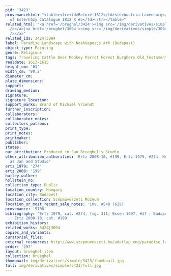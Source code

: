 ```yaml
---
pid: '3423'
provenancehtml: "<table><tr><td>Before 1812</td><td>Austria Laxenburg</td><td>Collection
  of Esterházy Catalogue 1812 X #5</td></tr></table>"
related_html: "<a href='/brughel/3424'><img src='/img/derivatives/simple/3424/thumbnail.jpg'
  /></a>|<a href='/brughel/3094'><img src='/img/derivatives/simple/3094/thumbnail.jpg'
  /></a>"
related_ids: 3424|3094
label: Paradise Landscape with Noah&apos;s Ark (Budapest)
object_type: Painting
genre: Religious
tags: Traveling Cattle Deer Monkey Parrot Forest Burghers Old_Testament Paradise
realdate: 1613-1615
height_cm: '61'
width_cm: '90.2'
diameter_cm:
plate_dimensions:
support:
drawing_medium:
signature:
signature_location:
support_marks: Brand of Michiel Vriendt
further_inscription:
collaborators:
collaborator_notes:
collectors_patrons:
print_type:
print_notes:
printmaker:
publisher:
states:
our_attribution: Produced in Jan Brueghel's Studio
other_attribution_authorities: 'Ertz 2008-10, #199, Ertz 1979, #274, Honig database
  as Jan and Studio'
ertz_1979: '274'
ertz_2008: '199'
bailey_walker:
hollstein_no:
collection_type: Public
location_country: Hungary
location_city: Budapest
location_collection: Szépmüvészeti Múzeum
location_or_most_recent_sale_notes: 'inv. #548 (629)'
provenance: '5708'
bibliography: 'Ertz 1979, cat. #274, fig. 311; Essen 1997, #37 ; Budapest 2000, p.29
  ; Ertz 2008-10, cat. #199'
exhibition_history:
related_works: 3424|3094
copies_and_variants:
curatorial_files:
external_resources: http://www.szepmuveszeti.hu/adatlap_eng/paradise_landscape_with_the_animals_10235
order: '297'
layout: brueghel_item
collection: brueghel
thumbnail: img/derivatives/simple/3423/thumbnail.jpg
full: img/derivatives/simple/3423/full.jpg
---
```

